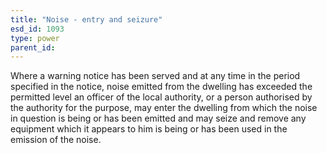 ```yaml
---
title: "Noise - entry and seizure"
esd_id: 1093
type: power
parent_id:  
---
```


Where a warning notice has been served and at any time in the period specified in the notice, noise emitted from the dwelling has exceeded the permitted level an officer of the local authority, or a person authorised by the authority for the purpose, may enter the dwelling from which the noise in question is being or has been emitted and may seize and remove any equipment which it appears to him is being or has been used in the emission of the noise.

